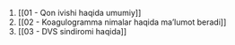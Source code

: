 1. [[01 - Qon ivishi haqida umumiy]]
2. [[02 - Koagulogramma nimalar haqida maʼlumot beradi]]
3. [[03 - DVS sindiromi haqida]]